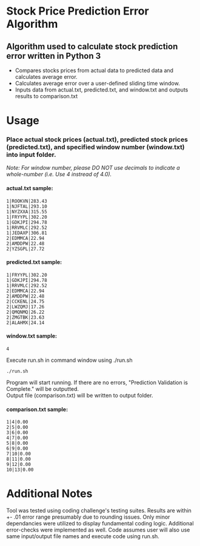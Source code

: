 # Stock Price Prediction Error Algorithm

## Algorithm used to calculate stock prediction error written in Python 3
* Compares stocks prices from actual data to predicted data and calculates average error.
* Calculates average error over a user-defined sliding time window.
* Inputs data from actual.txt, predicted.txt, and window.txt and outputs results to comparison.txt

# Usage

### Place actual stock prices (actual.txt), predicted stock prices (predicted.txt), and specified window number (window.txt) into input folder. 

_Note: For window number, please DO NOT use decimals to indicate a whole-number (i.e. Use 4 instread of 4.0)._

#### actual.txt sample:

```
1|ROOKVN|283.43
1|NJFTAL|293.10
1|NYZXXA|315.55
1|FRYYPL|302.20
1|GDKJPI|294.78
1|RRVMLC|292.52
1|JEDAXP|306.81
2|EDMMCA|22.94
2|AMDDPW|22.48
2|YZSGPL|27.72
```

#### predicted.txt sample:

```
1|FRYYPL|302.20
1|GDKJPI|294.78
1|RRVMLC|292.52
2|EDMMCA|22.94
2|AMDDPW|22.48
2|CCKENL|24.75
2|LWZQMJ|17.26
2|QMQNMQ|26.22
2|ZMGTBK|23.63
2|ALAHMX|24.14
```

#### window.txt sample:

```
4
```

Execute run.sh in command window using ./run.sh
```
./run.sh

```
Program will start running. If there are no errors, "Prediction Validation is Complete." will be outputted.  
Output file (comparison.txt) will be written to output folder. 

#### comparison.txt sample:

```
1|4|0.00
2|5|0.00
3|6|0.00
4|7|0.00
5|8|0.00
6|9|0.00
7|10|0.00
8|11|0.00
9|12|0.00
10|13|0.00
```

# Additional Notes

Tool was tested using coding challenge's testing suites.  Results are within +- .01 error range presumably due to rounding issues.  Only minor dependancies were utilized to display fundamental coding logic.  Additional error-checks were implemented as well.  Code assumes user will also use same input/output file names and execute code using run.sh. 
